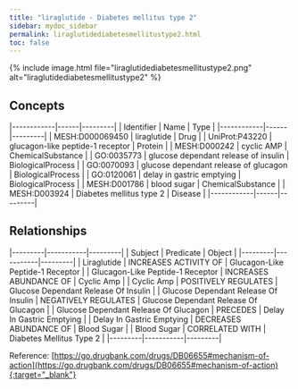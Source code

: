```yaml
---
title: "liraglutide - Diabetes mellitus type 2"
sidebar: mydoc_sidebar
permalink: liraglutidediabetesmellitustype2.html
toc: false 
---
```


{% include image.html file="liraglutidediabetesmellitustype2.png" alt="liraglutidediabetesmellitustype2" %}

## Concepts

|------------|------|---------|
| Identifier | Name | Type    |
|------------|------|---------|
| MESH:D000069450 | liraglutide | Drug |
| UniProt:P43220 | glucagon-like peptide-1 receptor | Protein |
| MESH:D000242 | cyclic AMP | ChemicalSubstance |
| GO:0035773 | glucose dependant release of insulin | BiologicalProcess |
| GO:0070093 | glucose dependant release of glucagon | BiologicalProcess |
| GO:0120061 | delay in gastric emptying | BiologicalProcess |
| MESH:D001786 | blood sugar | ChemicalSubstance |
| MESH:D003924 | Diabetes mellitus type 2 | Disease |
|------------|------|---------|

## Relationships

|---------|-----------|---------|
| Subject | Predicate | Object  |
|---------|-----------|---------|
| Liraglutide | INCREASES ACTIVITY OF | Glucagon-Like Peptide-1 Receptor |
| Glucagon-Like Peptide-1 Receptor | INCREASES ABUNDANCE OF | Cyclic Amp |
| Cyclic Amp | POSITIVELY REGULATES | Glucose Dependant Release Of Insulin |
| Glucose Dependant Release Of Insulin | NEGATIVELY REGULATES | Glucose Dependant Release Of Glucagon |
| Glucose Dependant Release Of Glucagon | PRECEDES | Delay In Gastric Emptying |
| Delay In Gastric Emptying | DECREASES ABUNDANCE OF | Blood Sugar |
| Blood Sugar | CORRELATED WITH | Diabetes Mellitus Type 2 |
|---------|-----------|---------|

Reference: [https://go.drugbank.com/drugs/DB06655#mechanism-of-action](https://go.drugbank.com/drugs/DB06655#mechanism-of-action){:target="_blank"}